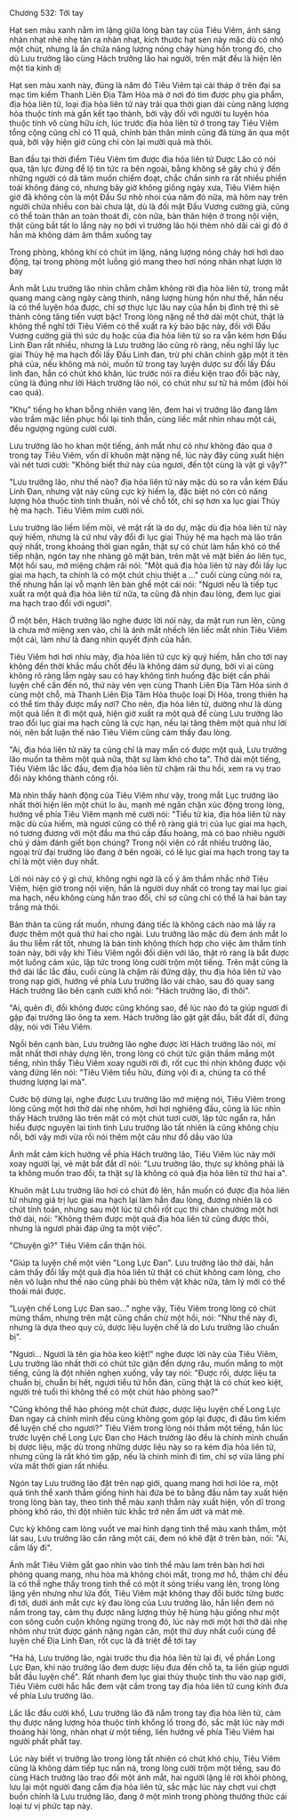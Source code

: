 




Chương 532: Tới tay


Hạt sen màu xanh nằm im lặng giữa lòng bàn tay của Tiêu Viêm, ánh sáng nhàn nhạt nhè nhẹ tản ra nhàn nhạt, kích thước hạt sen này mặc dù có nhỏ một chút, nhưng là ẩn chứa năng lượng nóng cháy hùng hồn trong đó, cho dù Lưu trưởng lão cùng Hách trưởng lão hai người, trên mặt đều là hiện lên một tia kinh dị

Hạt sen màu xanh này, đúng là năm đó Tiêu Viêm tại cái tháp ở trên đại sa mạc tìm kiếm Thanh Liên Địa Tâm Hỏa mà ở nơi đó tìm được phụ gia phẩm, địa hỏa liên tử, loại địa hỏa liên tử này trải qua thời gian dài cùng năng lượng hỏa thuộc tính mà gắn kết tạo thành, bởi vậy đối với người tu luyện hỏa thuộc tính vô cùng hữu ích, lúc trước địa hỏa liên tử ở trong tay Tiêu Viêm tổng cộng cũng chỉ có 11 quả, chính bản thân mình cũng đã từng ăn qua một quả, bởi vậy hiện giờ cũng chỉ còn lại mười quả mà thôi.

Ban đầu tại thời điểm Tiêu Viêm tìm được địa hỏa liên tử Dược Lão có nói qua, tận lực đừng để lộ tin tức ra bên ngoài, bằng không sẽ gây chú ý đến những người có dã tâm muốn chiếm đoạt, chắc chắn sinh ra rất nhiều phiền toái không đáng có, nhưng bây giờ không giống ngày xưa, Tiêu Viêm hiện giờ đã không còn là một Đấu Sư nhỏ nhoi của năm đó nữa, mà hôm nay trên người chứa nhiều con bài chưa lật, dù là đối mặt Đấu Vương cường giả, cũng có thể toàn thân an toàn thoát đi, còn nữa, bản thân hiện ở trong nội viện, thật cũng bất tất lo lắng này nọ bởi vì trưởng lão hội thèm nhỏ dãi cái gì đó ở hắn mà không dám âm thầm xuống tay

Trong phòng, không khí có chút im lặng, năng lượng nóng cháy hơi hơi dao động, tại trong phòng một luồng gió mang theo hơi nóng nhàn nhạt lượn lờ bay

Ánh mắt Lưu trưởng lão nhìn chằm chằm không rời địa hỏa liên tử, trong mắt quang mang càng ngày càng thịnh, năng lượng hùng hồn như thế, hắn nếu là có thể luyện hóa được, chỉ sợ thực lực lâu nay của hắn bị đình trệ thì sẽ thành công tăng tiến vượt bậc! Trong lòng nặng nề thở dài một chút, thật là không thể nghĩ tới Tiêu Viêm có thể xuất ra kỳ bảo bậc này, đối với Đấu Vương cường giả thì sức dụ hoặc của địa hỏa liên tử so ra vẫn kém hơn Đấu Linh Đan rất nhiều, nhưng là Lưu trưởng lão cũng rõ ràng, nếu nghĩ lấy lục giai Thủy hệ ma hạch đổi lấy Đấu Linh đan, trừ phi chân chính gặp một ít tên phá của, nếu không mà nói, muốn từ trong tay luyện dược sư đổi lấy Đấu linh đan, hẳn có chút khó khăn, lúc trước nói ra điều kiện trao đổi bậc này, cũng là đúng như lời Hách trưởng lão nói, có chút như sư tử há mồm (đòi hỏi cao quá).

"Khụ" tiếng ho khan bỗng nhiên vang lên, đem hai vị trưởng lão đang lâm vào trầm mặc liền phục hồi lại tinh thần, cùng liếc mắt nhìn nhau một cái, đều ngượng ngùng cười cười.

Lưu trưởng lão ho khan một tiếng, ánh mắt như có như không đảo qua ở trong tay Tiêu Viêm, vốn dĩ khuôn mặt nặng nề, lúc này đây cũng xuất hiện vài nét tươi cười: "Không biết thứ này của ngươi, đến tột cùng là vật gì vậy?"

"Lưu trưởng lão, như thế nào? địa hỏa liên tử này mặc dù so ra vẫn kém Đấu Linh Đan, nhưng vật này cũng cực kỳ hiếm lạ, đặc biệt nó còn có năng lượng hỏa thuộc tính tinh thuần, nói về chỗ tốt, chỉ sợ hơn xa lục giai Thủy hệ ma hạch. Tiêu Viêm mỉm cười nói.

Lưu trưởng lão liếm liếm môi, vẻ mặt rất là do dự, mặc dù địa hỏa liên tử này quý hiếm, nhưng là cứ như vậy đổi đi lục giai Thủy hệ ma hạch mà lão trân quý nhất, trong khoảng thời gian ngắn, thật sự có chút làm hắn khó có thể tiếp nhận, ngón tay nhẹ nhàng gõ mặt bàn, trên mặt vẻ mặt biến ảo liên tục, Một hồi sau, mở miệng chậm rãi nói: "Một quả địa hỏa liên tử này đổi lấy lục giai ma hạch, ta chính là có một chút chịu thiệt a …" cuối cùng cũng nói ra, thế nhưng hắn lại vỗ mạnh lên bàn ghế một cái nói: "Ngươi nếu là tiếp tục xuất ra một quả địa hỏa liên tử nữa, ta cũng đã nhịn đau lòng, đem lục giai ma hạch trao đổi với ngươi".

Ở một bên, Hách trưởng lão nghe được lời nói này, da mặt run run lên, cũng là chưa mở miệng xen vào, chỉ là ánh mắt nhếch lên liếc mắt nhìn Tiêu Viêm một cái, làm như là đang nhìn quyết định của hắn.

Tiêu Viêm hơi hơi nhíu mày, địa hỏa liên tử cực kỳ quý hiếm, hắn cho tới nay không đến thời khắc mấu chốt đều là không dám sử dụng, bởi vì ai cũng không rõ ràng lắm ngày sau có hay không tình huống đặc biệt cần phải luyện chế cần đến nó, thứ này vẻn vẹn cùng Thanh Liên Địa Tâm Hỏa sinh ở cùng một chỗ, mà Thanh Liên Địa Tâm Hỏa thuộc loại Dị Hỏa, trong thiên hạ có thể tìm thấy được mấy nơi? Cho nên, địa hỏa liên tử, dường như là dùng một quả liền ít đi một quả, hiện giờ xuất ra một quả để cùng Lưu trưởng lão trao đổi lục giai ma hạch cũng là cực hạn, nếu lại tăng thêm một quả như lời nói, nên bất luận thế nào Tiêu Viêm cũng cảm thấy đau lòng.

"Ai, địa hỏa liên tử này ta cũng chỉ là may mắn có được một quả, Lưu trưởng lão muốn ta thêm một quả nữa, thật sự làm khó cho ta". Thở dài một tiếng, Tiêu Viêm lắc lắc đầu, đem địa hỏa liên tử chậm rãi thu hồi, xem ra vụ trao đổi này không thành công rồi.

Mà nhìn thấy hành động của Tiêu Viêm như vậy, trong mắt Lục trưởng lão nhất thời hiện lên một chút lo âu, mạnh mẽ ngăn chặn xúc động trong lòng, hướng về phía Tiêu Viêm mạnh mẽ cười nói: "Tiểu tử kia, địa hỏa liên tử này mặc dù của hiếm, mà ngươi cũng có thể rõ ràng giá trị của lục giai ma hạch, nó tương đương với một đầu ma thú cấp đấu hoàng, mà có bao nhiêu người chủ ý dám đánh giết bọn chúng? Trong nội viện có rất nhiều trưởng lão, ngoại trừ đại trưởng lão đang ở bên ngoài, có lẽ lục giai ma hạch trong tay ta chỉ là một viên duy nhất.

Lời nói này có ý gì chứ, không nghi ngờ là cố ý âm thầm nhắc nhở Tiêu Viêm, hiện giờ trong nội viện, hắn là người duy nhất có trong tay mai lục giai ma hạch, nếu không cùng hắn trao đổi, chỉ sợ cũng chỉ có thể là hai bàn tay trắng mà thôi.

Bản thân ta cũng rất muồn, nhưng đáng tiếc là không cách nào mà lấy ra được thêm một quả thứ hai cho ngài. Lưu trưởng lão mặc dù đem ánh mắt lo âu thu liễm rất tốt, nhưng là bản tính không thích hợp cho việc âm thầm tính toán này, bởi vậy khi Tiêu Viêm ngồi đối diện với lão, thật rõ ràng là bắt được một luồng cảm xúc, lập tức trong lòng cười trộm một tiếng. Trên mặt cũng là thở dài lắc lắc đầu, cuối cùng là chậm rãi đứng dậy, thu địa hỏa liên tử vào trong nạp giới, hướng về phía Lưu trưởng lão vái chào, sau đó quay sang Hách trưởng lão bên cạnh cười khổ nói: "Hách trưởng lão, đi thôi".

"Ai, quên đi, đổi không được cũng không sao, để lúc nào đó ta giúp ngươi đi gặp đại trưởng lão ông ta xem. Hách trưởng lão gật gật đầu, bất đắt dĩ, đứng dậy, nói với Tiêu Viêm.

Ngồi bên cạnh bàn, Lưu trưởng lão nghe được lời Hách trưởng lão nói, mí mắt nhất thời nhảy dựng lên, trong lòng có chút tức giận thầm mắng một tiếng, nhìn thấy Tiêu Viêm xoay người rời đi, rốt cục thì nhịn không được vội vàng đứng lên nói: "Tiêu Viêm tiểu hữu, đừng vội đi a, chúng ta có thể thương lượng lại mà".

Cước bộ dừng lại, nghe được Lưu trưởng lão mở miệng nói, Tiêu Viêm trong lòng cũng một hơi thở dài nhẹ nhõm, hơi hơi nghiêng đầu, cũng là lúc nhìn thấy Hách trưởng lão trên mặt có một chút tươi cười, lập tức ngẩn ra, hắn hiểu được nguyên lai tính tình Lưu trưởng lão tất nhiên là cũng không chịu nổi, bởi vậy mới vừa rồi nói thêm một câu như đổ dầu vào lửa

Ánh mắt cảm kích hướng về phía Hách trưởng lão, Tiêu Viêm lúc này mới xoay người lại, vẻ mặt bất đắt dĩ nói: "Lưu trưởng lão, thực sự không phải là ta không muốn trao đổi, ta thật sự là không có quả địa hỏa liên tử thứ hai a".

Khuôn mặt Lưu trưởng lão hơi có chút đỏ lên, hắn muốn có được địa hỏa liên tử nhưng giá trị lục giai ma hạch lại làm hắn đau lòng, đương nhiên là có chút tính toán, nhưng sau một lúc từ chối rốt cục thì chán chường một hơi thở dài, nói: "Không thêm được một quả địa hỏa liên tử cũng được thôi, nhưng là ngươi phải đáp ứng ta một việc".

"Chuyện gì?" Tiêu Viêm cẩn thận hỏi.

"Giúp ta luyện chế một viên "Long Lực Đan". Lưu trưởng lão thở dài, hắn cảm thấy đổi lấy một quả địa hỏa liên tử thật có chút không cam lòng, cho nên vô luận như thế nào cũng phải bù thêm vật khác nữa, tâm lý mới có thể thoải mái được.

"Luyện chế Long Lực Đan sao…" nghe vậy, Tiêu Viêm trong lòng có chút mừng thầm, nhưng trên mặt cũng chần chừ một hồi, nói: "Như thế này đi, nhưng là dựa theo quy củ, dược liệu luyện chế là do Lưu trưởng lão chuẩn bị".

"Ngươi… Ngươi là tên gia hỏa keo kiệt!" nghe được lời này của Tiêu Viêm, Lưu trưởng lão nhất thời có chút tức giận đến dựng râu, muốn mắng to một tiếng, cũng là đột nhiên nghẹn xuống, vẫy tay nói: "Được rồi, dược liệu ta chuẩn bị, chuẩn bị hết, ngươi tiểu tử hỗn đản, cũng thật là có chút keo kiệt, người trẻ tuổi thì không thể có một chút hào phòng sao?"

"Cũng không thể hào phóng một chút được, dược liệu luyện chế Long Lực Đan ngay cả chính mình đều cũng không gom góp lại được, đi đâu tìm kiếm để luyện chế cho ngươi?" Tiêu Viêm trong lòng nói thầm một tiếng, hắn lúc trước luyện chế Long Lực Đan cho Hách trưởng lão đều là chính mình chuẩn bị dược liệu, mặc dù trong những dược liệu này so ra kém địa hỏa liên tử, nhưng cũng là rất khó tìm gặp, nếu là chính mình đi tìm, chỉ sợ vừa lãng phí vừa mất thời gian rất nhiều.

Ngón tay Lưu trưởng lão đặt trên nạp giới, quang mang hơi hơi lóe ra, một quả tinh thể xanh thẳm giống hình hài đứa bé to bằng đầu nắm tay xuất hiện trong lòng bàn tay, theo tinh thể màu xanh thẳm này xuất hiện, vốn dĩ trong phòng khô ráo, thì đột nhiên tức khắc trở nên ẩm ướt và mát mẻ.

Cực kỳ không cam lòng vuốt ve mai hình dạng tinh thể màu xanh thẳm, một lát sau, Lưu trưởng lão cắn răng một cái, đem nó khẽ đặt ở trên bàn, nói: "Ai, cầm lấy đi".

Ánh mắt Tiêu Viêm gắt gao nhìn vào tinh thể màu lam trên bàn hơi hơi phóng quang mang, nhu hòa mà không chói mắt, trong mơ hồ, thậm chí đều là có thể nghe thấy trong tinh thể có một ít sóng triều vang lên, trong lòng lặng yên nhưng như lửa đốt, Tiêu Viêm mặt không thay đổi bước từng bước đi tới, dưới ánh mắt cực kỳ đau lòng của Lưu trưởng lão, hắn liền đem nó nắm trong tay, cảm thụ được năng lượng thủy hệ hùng hậu giống như một con sông cuồn cuộn không ngừng trong đó, lúc này mới một hơi thở dài nhẹ nhõm như trút được gánh nặng ngàn cân, một thứ duy nhất cuối cùng để luyện chế Địa Linh Đan, rốt cục là đã triệt để tới tay

"Ha hả, Lưu trưởng lão, ngài trước thu địa hỏa liên tử lại đi, về phần Long Lực Đan, khi nào trưởng lão đem dược liệu đưa đến chỗ ta, ta liền giúp ngươi bắt đầu luyện chế". Rất nhanh đem lục giai thủy thuộc tính thu vào nạp giới, Tiêu Viêm cười hắc hắc đem vật cầm trong tay địa hỏa liên tử cung kính đưa về phía Lưu trưởng lão.

Lắc lắc đầu cười khổ, Lưu trưởng lão đã nắm trong tay địa hỏa liên tử, cảm thụ được năng lượng hỏa thuộc tính khổng lồ trong đó, sắc mặt lúc này mới thoáng hài lòng, nhàn nhạt ừ một tiếng, liền hướng về phía Tiêu Viêm hai người phất phất tay.

Lúc này biết vị trưởng lão trong lòng tất nhiên có chút khó chịu, Tiêu Viêm cũng là không dám tiếp tục nấn ná, trong lòng cười trộm một tiếng, sau đó cùng Hách trưởng lão trao đổi một ánh mắt, hai người lặng lẽ rời khỏi phòng, lưu lại một người đang cầm địa hỏa liên tử, sắc mặc lúc này chợt vui chợt buồn chính là Lưu trưởng lão, đang ở một mình trong phòng thưởng thức cái loại tư vị phức tạp này.




